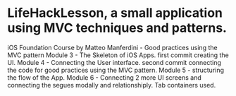# LifeHackLesson, a small application using MVC techniques and patterns.
iOS Foundation Course by Matteo Manferdini - Good practices using the MVC pattern 
Module 3 - The Skeleton of iOS Apps. first commit creating the UI.
Module 4 - Connecting the User interface. second commit connecting the code for good practices using the MVC pattern. 
Module 5 - structuring the flow of the App.
Module 6 - Connecting 2 more UI screens and connecting the segues modally and relationshiply. Tab containers used.
